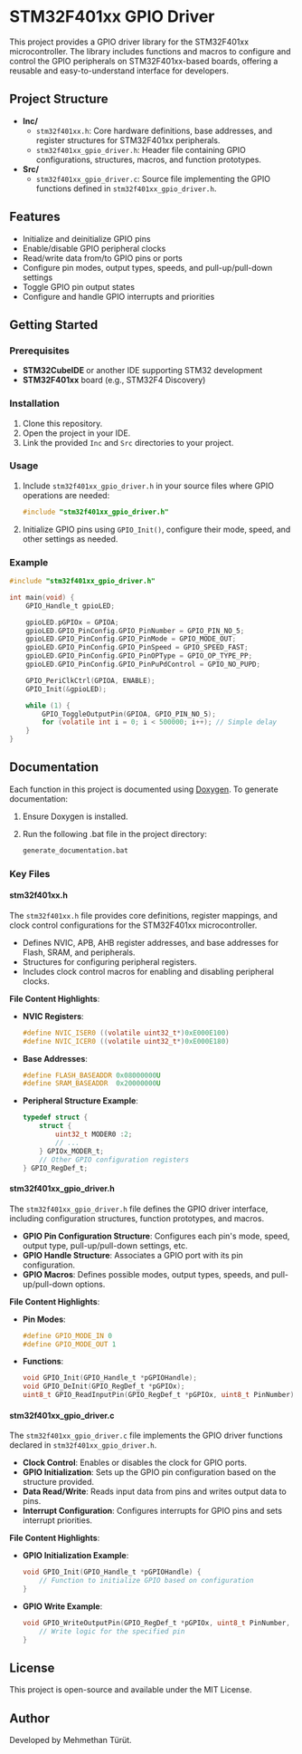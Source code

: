 # STM32F401xx GPIO Driver

This project provides a GPIO driver library for the STM32F401xx microcontroller. The library includes functions and macros to configure and control the GPIO peripherals on STM32F401xx-based boards, offering a reusable and easy-to-understand interface for developers.

## Project Structure

- **Inc/**
  - `stm32f401xx.h`: Core hardware definitions, base addresses, and register structures for STM32F401xx peripherals.
  - `stm32f401xx_gpio_driver.h`: Header file containing GPIO configurations, structures, macros, and function prototypes.
- **Src/**
  - `stm32f401xx_gpio_driver.c`: Source file implementing the GPIO functions defined in `stm32f401xx_gpio_driver.h`.

## Features

- Initialize and deinitialize GPIO pins
- Enable/disable GPIO peripheral clocks
- Read/write data from/to GPIO pins or ports
- Configure pin modes, output types, speeds, and pull-up/pull-down settings
- Toggle GPIO pin output states
- Configure and handle GPIO interrupts and priorities

## Getting Started

### Prerequisites

- **STM32CubeIDE** or another IDE supporting STM32 development
- **STM32F401xx** board (e.g., STM32F4 Discovery)

### Installation

1. Clone this repository.
2. Open the project in your IDE.
3. Link the provided `Inc` and `Src` directories to your project.

### Usage

1. Include `stm32f401xx_gpio_driver.h` in your source files where GPIO operations are needed:
   
   ```c
   #include "stm32f401xx_gpio_driver.h"
   ```

2. Initialize GPIO pins using `GPIO_Init()`, configure their mode, speed, and other settings as needed.

### Example

```c
#include "stm32f401xx_gpio_driver.h"

int main(void) {
    GPIO_Handle_t gpioLED;

    gpioLED.pGPIOx = GPIOA;
    gpioLED.GPIO_PinConfig.GPIO_PinNumber = GPIO_PIN_NO_5;
    gpioLED.GPIO_PinConfig.GPIO_PinMode = GPIO_MODE_OUT;
    gpioLED.GPIO_PinConfig.GPIO_PinSpeed = GPIO_SPEED_FAST;
    gpioLED.GPIO_PinConfig.GPIO_PinOPType = GPIO_OP_TYPE_PP;
    gpioLED.GPIO_PinConfig.GPIO_PinPuPdControl = GPIO_NO_PUPD;

    GPIO_PeriClkCtrl(GPIOA, ENABLE);
    GPIO_Init(&gpioLED);

    while (1) {
        GPIO_ToggleOutputPin(GPIOA, GPIO_PIN_NO_5);
        for (volatile int i = 0; i < 500000; i++); // Simple delay
    }
}
```

## Documentation

Each function in this project is documented using [Doxygen](https://www.doxygen.nl/). To generate documentation:

1. Ensure Doxygen is installed.

2. Run the following .bat file in the project directory:
   
   ```bash
   generate_documentation.bat
   ```

### Key Files

#### stm32f401xx.h

The `stm32f401xx.h` file provides core definitions, register mappings, and clock control configurations for the STM32F401xx microcontroller.

- Defines NVIC, APB, AHB register addresses, and base addresses for Flash, SRAM, and peripherals.
- Structures for configuring peripheral registers.
- Includes clock control macros for enabling and disabling peripheral clocks.

**File Content Highlights**:

- **NVIC Registers**:
  
  ```c
  #define NVIC_ISER0 ((volatile uint32_t*)0xE000E100)
  #define NVIC_ICER0 ((volatile uint32_t*)0xE000E180)
  ```

- **Base Addresses**:
  
  ```c
  #define FLASH_BASEADDR 0x08000000U
  #define SRAM_BASEADDR  0x20000000U
  ```

- **Peripheral Structure Example**:
  
  ```c
  typedef struct {
      struct {
          uint32_t MODER0 :2;
          // ...
      } GPIOx_MODER_t;
      // Other GPIO configuration registers
  } GPIO_RegDef_t;
  ```

#### stm32f401xx_gpio_driver.h

The `stm32f401xx_gpio_driver.h` file defines the GPIO driver interface, including configuration structures, function prototypes, and macros.

- **GPIO Pin Configuration Structure**: Configures each pin's mode, speed, output type, pull-up/pull-down settings, etc.
- **GPIO Handle Structure**: Associates a GPIO port with its pin configuration.
- **GPIO Macros**: Defines possible modes, output types, speeds, and pull-up/pull-down options.

**File Content Highlights**:

- **Pin Modes**:
  
  ```c
  #define GPIO_MODE_IN 0
  #define GPIO_MODE_OUT 1
  ```

- **Functions**:
  
  ```c
  void GPIO_Init(GPIO_Handle_t *pGPIOHandle);
  void GPIO_DeInit(GPIO_RegDef_t *pGPIOx);
  uint8_t GPIO_ReadInputPin(GPIO_RegDef_t *pGPIOx, uint8_t PinNumber);
  ```

#### stm32f401xx_gpio_driver.c

The `stm32f401xx_gpio_driver.c` file implements the GPIO driver functions declared in `stm32f401xx_gpio_driver.h`.

- **Clock Control**: Enables or disables the clock for GPIO ports.
- **GPIO Initialization**: Sets up the GPIO pin configuration based on the structure provided.
- **Data Read/Write**: Reads input data from pins and writes output data to pins.
- **Interrupt Configuration**: Configures interrupts for GPIO pins and sets interrupt priorities.

**File Content Highlights**:

- **GPIO Initialization Example**:
  
  ```c
  void GPIO_Init(GPIO_Handle_t *pGPIOHandle) {
      // Function to initialize GPIO based on configuration
  }
  ```

- **GPIO Write Example**:
  
  ```c
  void GPIO_WriteOutputPin(GPIO_RegDef_t *pGPIOx, uint8_t PinNumber, uint8_t value) {
      // Write logic for the specified pin
  }
  ```

## License

This project is open-source and available under the MIT License.

## Author

Developed by Mehmethan Türüt.
